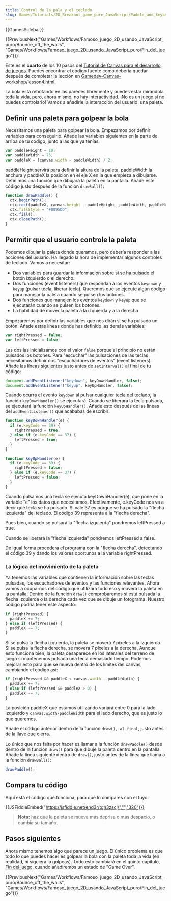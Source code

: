```yaml
---
title: Control de la pala y el teclado
slug: Games/Tutorials/2D_Breakout_game_pure_JavaScript/Paddle_and_keyboard_controls
---
```


{{GamesSidebar}}

{{PreviousNext("Games/Workflows/Famoso_juego_2D_usando_JavaScript_puro/Bounce_off_the_walls", "Games/Workflows/Famoso_juego_2D_usando_JavaScript_puro/Fin_del_juego")}}

Este es el **cuarto** de los 10 pasos del [Tutorial de Canvas para el desarrollo de juegos](/es/docs/Games/Workflows/Breakout_game_from_scratch). Puedes encontrar el código fuente como debería quedar después de completar la lección en [Gamedev-Canvas-workshop/lesson4.html](https://github.com/end3r/Gamedev-Canvas-workshop/blob/gh-pages/lesson04.html).

La bola está rebotando en las paredes libremente y puedes estar mirándola toda la vida, pero, ahora mismo, no hay interactividad. ¡No es un juego si no puedes controlarlo! Vamos a añadirle la interacción del usuario: una paleta.

## Definir una paleta para golpear la bola

Necesitamos una paleta para golpear la bola. Empezamos por definir variables para conseguirlo. Añade las variables siguientes en la parte de arriba de tu código, junto a las que ya tenías:

```js
var paddleHeight = 10;
var paddleWidth = 75;
var paddleX = (canvas.width - paddleWidth) / 2;
```

paddleHeight servirá para definir la altura de la paleta, paddleWidth la anchura y paddleX la posición en el eje X en la que empieza a dibujarse. Definimos una función que dibujará la paleta en la pantalla. Añade este código justo después de la función `drawBall()`:

```js
function drawPaddle() {
  ctx.beginPath();
  ctx.rect(paddleX, canvas.height - paddleHeight, paddleWidth, paddleHeight);
  ctx.fillStyle = "#0095DD";
  ctx.fill();
  ctx.closePath();
}
```

## Permitir que el usuario controle la paleta

Podemos dibujar la paleta donde queramos, pero debería responder a las acciones del usuario. Ha llegado la hora de implementar algunos controles de teclado. Vamos a necesitar:

- Dos variables para guardar la información sobre si se ha pulsado el botón izquierdo o el derecho.
- Dos funciones (event listeners) que respondan a los eventos `keydown` y `keyup` (pulsar tecla, liberar tecla). Queremos que se ejecute algún código para manejar la paleta cuando se pulsen los botones.
- Dos funciones que manejen los eventos `keydown` y `keyup` que se ejecutarán cuando se pulsen los botones.
- La habilidad de mover la paleta a la izquierda y a la derecha

Empezaremos por definir las variables que nos dirán si se ha pulsado un botón. Añade estas líneas donde has definido las demás variables:

```js
var rightPressed = false;
var leftPressed = false;
```

Las dos las inicializamos con el valor `false` porque al principio no están pulsados los botones. Para "escuchar" las pulsaciones de las teclas necesitamos definir dos "escuchadores de eventos" (event listeners). Añade las líneas siguientes justo antes de `setInterval()` al final de tu código:

```js
document.addEventListener("keydown", keyDownHandler, false);
document.addEventListener("keyup", keyUpHandler, false);
```

Cuando ocurra el evento `keydown` al pulsar cualquier tecla del teclado, la función `keyDownHandler()` se ejecutará. Cuando se liberará la tecla pulsada, se ejecutará la función `keyUpHandler()`. Añade esto después de las líneas del `addEventListener()` que acababas de escribir:

```js
function keyDownHandler(e) {
  if (e.keyCode == 39) {
    rightPressed = true;
  } else if (e.keyCode == 37) {
    leftPressed = true;
  }
}

function keyUpHandler(e) {
  if (e.keyCode == 39) {
    rightPressed = false;
  } else if (e.keyCode == 37) {
    leftPressed = false;
  }
}
```

Cuando pulsamos una tecla se ejecuta keyDownHandler(e), que pone en la variable "e" los datos que necesitamos. Efectivamente, e.keyCode nos va a decir qué tecla se ha pulsado. Si vale 37 es porque se ha pulsado la "flecha izquierda" del teclado. El código 39 representa a la "flecha derecha".

Pues bien, cuando se pulsará la "flecha izquierda" pondremos leftPressed a true.

Cuando se liberará la "flecha izquierda" pondremos leftPressed a false.

De igual forma procederá el programa con la "flecha derecha", detectando el código 39 y dando los valores oportunos a la variable rightPressed.

### La lógica del movimiento de la paleta

Ya tenemos las variables que contienen la información sobre las teclas pulsadas, los escuchadores de eventos y las funciones relevantes. Ahora vamos a ocuparnos del código que utilizará todo eso y moverá la paleta en la pantalla. Dentro de la función `draw()` comprobaremos si está pulsada la flecha izquierda o la derecha cada vez que se dibuje un fotograma. Nuestro código podría tener este aspecto:

```js
if (rightPressed) {
  paddleX += 7;
} else if (leftPressed) {
  paddleX -= 7;
}
```

Si se pulsa la flecha izquierda, la paleta se moverá 7 píxeles a la izquierda. Si se pulsa la flecha derecha, se moverá 7 píxeles a la derecha. Aunque esto funciona bien, la paleta desaparece en los laterales del terreno de juego si mantenemos pulsada una tecla demasiado tiempo. Podemos mejorar esto para que se mueva dentro de los límites del canvas, cambiando el código así:

```js
if (rightPressed && paddleX < canvas.width - paddleWidth) {
  paddleX += 7;
} else if (leftPressed && paddleX > 0) {
  paddleX -= 7;
}
```

La posición paddleX que estamos utilizando variará entre 0 para la lado izquierdo y `canvas.width-paddleWidth` para el lado derecho, que es justo lo que queremos.

Añade el código anterior dentro de la función `draw(), al final`, justo antes de la llave que cierra.

Lo único que nos falta por hacer es llamar a la función `drawPaddle()` desde dentro de la función `draw()` para que dibuje la paleta dentro en la pantalla. Añade la línea siguiente dentro de `draw()`, justo antes de la línea que llama a la función `drawBall()`:

```js
drawPaddle();
```

## Compara tu código

Aquí está el código que funciona, para que lo compares con el tuyo:

{{JSFiddleEmbed("https://jsfiddle.net/end3r/tgn3zscj/","","320")}}

> **Nota:** haz que la paleta se mueva más deprisa o más despacio, o cambia su tamaño.

## Pasos siguientes

Ahora mismo tenemos algo que parece un juego. El único problema es que todo lo que puedes hacer es golpear la bola con la paleta toda la vida (en realidad, ni siquiera la golpeas). Todo esto cambiará en el quinto capítulo, [Fin del juego](/es/docs/Games/Workflows/Famoso_juego_2D_usando_JavaScript_puro/Fin_del_juego), cuando añadiremos un estado de "Game Over".

{{PreviousNext("Games/Workflows/Famoso_juego_2D_usando_JavaScript_puro/Bounce_off_the_walls", "Games/Workflows/Famoso_juego_2D_usando_JavaScript_puro/Fin_del_juego")}}
